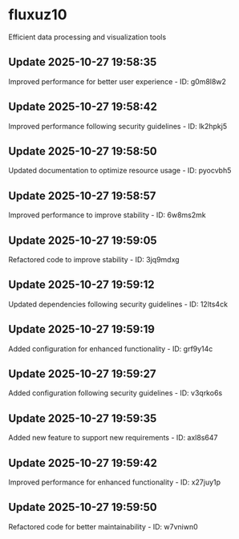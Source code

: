 # fluxuz10
Efficient data processing and visualization tools

## Update 2025-10-27 19:58:35
Improved performance for better user experience - ID: g0m8l8w2


## Update 2025-10-27 19:58:42
Improved performance following security guidelines - ID: lk2hpkj5


## Update 2025-10-27 19:58:50
Updated documentation to optimize resource usage - ID: pyocvbh5


## Update 2025-10-27 19:58:57
Improved performance to improve stability - ID: 6w8ms2mk


## Update 2025-10-27 19:59:05
Refactored code to improve stability - ID: 3jq9mdxg


## Update 2025-10-27 19:59:12
Updated dependencies following security guidelines - ID: 12lts4ck


## Update 2025-10-27 19:59:19
Added configuration for enhanced functionality - ID: grf9y14c


## Update 2025-10-27 19:59:27
Added configuration following security guidelines - ID: v3qrko6s


## Update 2025-10-27 19:59:35
Added new feature to support new requirements - ID: axl8s647


## Update 2025-10-27 19:59:42
Improved performance for enhanced functionality - ID: x27juy1p


## Update 2025-10-27 19:59:50
Refactored code for better maintainability - ID: w7vniwn0

